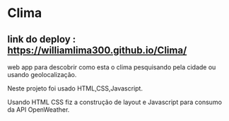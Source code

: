 # Clima
## link do deploy :  https://williamlima300.github.io/Clima/

web app para descobrir como esta o clima pesquisando pela cidade ou usando geolocalização.

Neste projeto foi usado HTML,CSS,Javascript.

Usando HTML CSS fiz a construção de layout e Javascript para consumo da API OpenWeather.


                                
